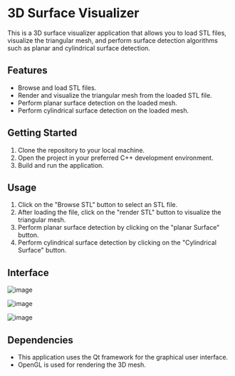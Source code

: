 # 3D Surface Visualizer

This is a 3D surface visualizer application that allows you to load STL files, visualize the triangular mesh, and perform surface detection algorithms such as planar and cylindrical surface detection.

## Features
- Browse and load STL files.
- Render and visualize the triangular mesh from the loaded STL file.
- Perform planar surface detection on the loaded mesh.
- Perform cylindrical surface detection on the loaded mesh.

## Getting Started
1. Clone the repository to your local machine.
2. Open the project in your preferred C++ development environment.
3. Build and run the application.

## Usage
1. Click on the "Browse STL" button to select an STL file.
2. After loading the file, click on the "render STL" button to visualize the triangular mesh.
3. Perform planar surface detection by clicking on the "planar Surface" button.
4. Perform cylindrical surface detection by clicking on the "Cylindrical Surface" button.

## Interface
![image](https://github.com/pratikcctech/MeshSegmentation/assets/149318512/4a69f439-4d20-4963-8706-b1984037f5f8)

![image](https://github.com/pratikcctech/MeshSegmentation/assets/149318512/0336e831-32bf-4a2b-b285-7dcc2f3b7400)

![image](https://github.com/pratikcctech/MeshSegmentation/assets/149318512/9b1df8c3-ebe4-4a82-b888-cd0db9adf713)



## Dependencies
- This application uses the Qt framework for the graphical user interface.
- OpenGL is used for rendering the 3D mesh.


